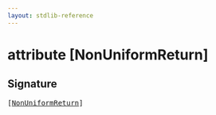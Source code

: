 ```yaml
---
layout: stdlib-reference
---
```


# attribute [NonUniformReturn]

## Signature

<pre>
[<a href="/stdlib-reference/attributes/nonuniformreturn-03a">NonUniformReturn</a>]
</pre>

